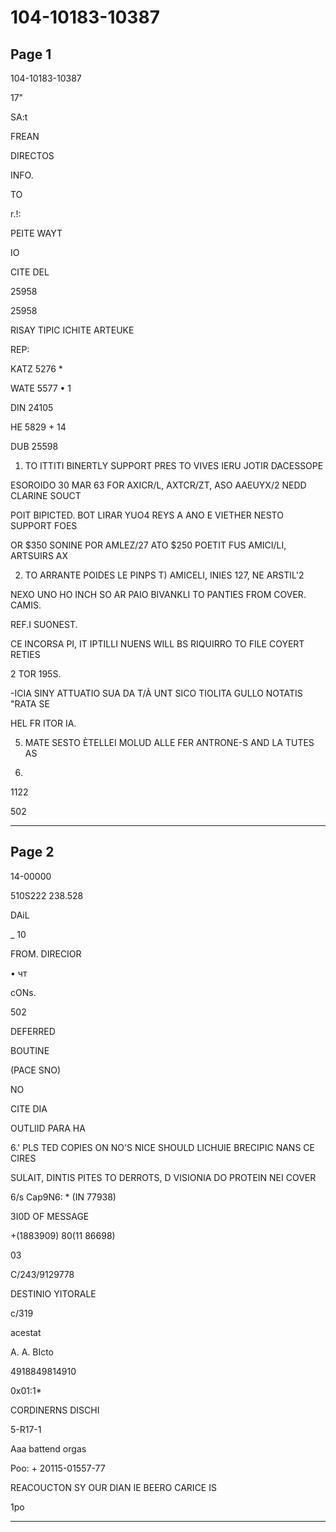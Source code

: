 # 104-10183-10387

## Page 1

104-10183-10387

17"

SA:t

FREAN

DIRECTOS

INFO.

TO

r.!:

PEITE WAYT

IO

CITE DEL

25958

25958

RISAY TIPIC ICHITE ARTEUKE

REP:

KATZ 5276 *

WATE 5577 • 1

DIN 24105

HE 5829 + 14

DUB 25598

1. TO ITTITI BINERTLY SUPPORT PRES TO VIVES IERU JOTIR DACESSOPE

ESOROIDO 30 MAR 63 FOR AXICR/L, AXTCR/ZT, ASO AAEUYX/2 NEDD CLARINE SOUCT

POIT BIPICTED. BOT LIRAR YUO4 REYS A ANO E VIETHER NESTO SUPPORT FOES

OR $350 SONINE POR AMLEZ/27 ATO $250 POETIT FUS AMICI/LI, ARTSUIRS AX

2. TO ARRANTE POIDES LE PINPS T) AMICELI, INIES 127, NE ARSTIL'2

NEXO UNO HO INCH SO AR PAIO BIVANKLI TO PANTIES FROM COVER. CAMIS.

REF.I SUONEST.

CE INCORSA PI, IT IPTILLI NUENS WILL BS RIQUIRRO TO FILE COYERT RETIES

2 TOR 195S.

-ICIA SINY ATTUATIO SUA DA T/À UNT SICO TIOLITA GULLO NOTATIS "RATA SE

HEL FR ITOR IA.

5. MATE SESTO ÈTELLEI MOLUD ALLE FER ANTRONE-S AND LA TUTES AS

121.

1122

502

---

## Page 2

14-00000

510S222 238.528

DAiL

_ 10

FROM. DIRECIOR

• чт

cONs.

502

DEFERRED

BOUTINE

(PACE SNO)

NO

CITE DIA

OUTLIID PARA HA

6.' PLS TED COPIES ON NO'S NICE SHOULD LICHUIE BRECIPIC NANS CE CIRES

SULAIT, DINTIS PITES TO DERROTS, D VISIONIA DO PROTEIN NEI COVER

6/s Cap9N6: * (IN 77938)

3I0D OF MESSAGE

+(1883909) 80(11 86698)

03

C/243/9129778

DESTINIO YITORALE

c/319

acestat

A. A. BIcto

4918849814910

0x01:1*

CORDINERNS DISCHI

5-R17-1

Aaa battend orgas

Poo: + 20115-01557-77

REACOUCTON SY OUR DIAN IE BEERO CARICE IS

1po

---

